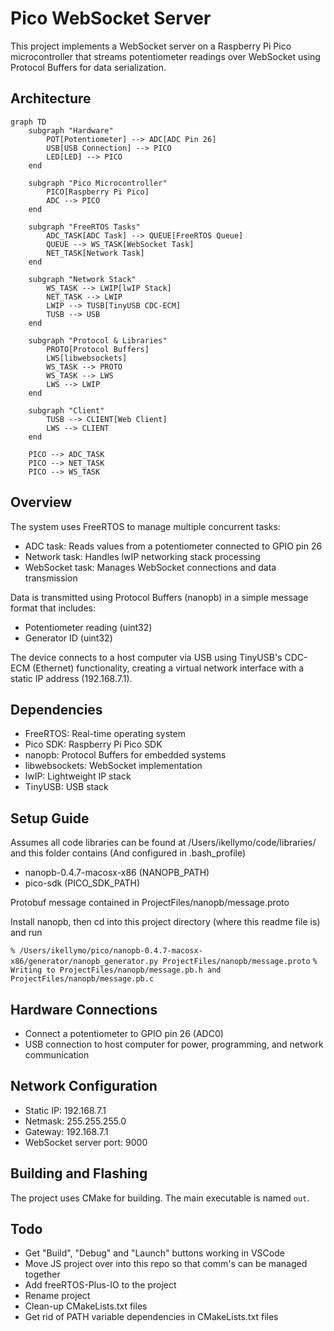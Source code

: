 # Pico WebSocket Server

This project implements a WebSocket server on a Raspberry Pi Pico microcontroller that streams potentiometer readings over WebSocket using Protocol Buffers for data serialization.

## Architecture

```mermaid
graph TD
    subgraph "Hardware"
        POT[Potentiometer] --> ADC[ADC Pin 26]
        USB[USB Connection] --> PICO
        LED[LED] --> PICO
    end
    
    subgraph "Pico Microcontroller" 
        PICO[Raspberry Pi Pico]
        ADC --> PICO
    end
    
    subgraph "FreeRTOS Tasks"
        ADC_TASK[ADC Task] --> QUEUE[FreeRTOS Queue]
        QUEUE --> WS_TASK[WebSocket Task]
        NET_TASK[Network Task]
    end
    
    subgraph "Network Stack"
        WS_TASK --> LWIP[lwIP Stack]
        NET_TASK --> LWIP
        LWIP --> TUSB[TinyUSB CDC-ECM]
        TUSB --> USB
    end
    
    subgraph "Protocol & Libraries"
        PROTO[Protocol Buffers]
        LWS[libwebsockets]
        WS_TASK --> PROTO
        WS_TASK --> LWS
        LWS --> LWIP
    end
    
    subgraph "Client"
        TUSB --> CLIENT[Web Client]
        LWS --> CLIENT
    end
    
    PICO --> ADC_TASK
    PICO --> NET_TASK
    PICO --> WS_TASK
```

## Overview

The system uses FreeRTOS to manage multiple concurrent tasks:
- ADC task: Reads values from a potentiometer connected to GPIO pin 26
- Network task: Handles lwIP networking stack processing
- WebSocket task: Manages WebSocket connections and data transmission

Data is transmitted using Protocol Buffers (nanopb) in a simple message format that includes:
- Potentiometer reading (uint32)
- Generator ID (uint32)

The device connects to a host computer via USB using TinyUSB's CDC-ECM (Ethernet) functionality, creating a virtual network interface with a static IP address (192.168.7.1).

## Dependencies

- FreeRTOS: Real-time operating system
- Pico SDK: Raspberry Pi Pico SDK
- nanopb: Protocol Buffers for embedded systems
- libwebsockets: WebSocket implementation
- lwIP: Lightweight IP stack
- TinyUSB: USB stack

## Setup Guide

Assumes all code libraries can be found at
/Users/ikellymo/code/libraries/
and this folder contains (And configured in .bash_profile)
- nanopb-0.4.7-macosx-x86 (NANOPB_PATH)
- pico-sdk (PICO_SDK_PATH)

Protobuf message contained in ProjectFiles/nanopb/message.proto

Install nanopb, then cd into this project directory (where this readme file is) and run

`% /Users/ikellymo/pico/nanopb-0.4.7-macosx-x86/generator/nanopb_generator.py ProjectFiles/nanopb/message.proto`
`% Writing to ProjectFiles/nanopb/message.pb.h and ProjectFiles/nanopb/message.pb.c`

## Hardware Connections

- Connect a potentiometer to GPIO pin 26 (ADC0)
- USB connection to host computer for power, programming, and network communication

## Network Configuration

- Static IP: 192.168.7.1
- Netmask: 255.255.255.0
- Gateway: 192.168.7.1
- WebSocket server port: 9000

## Building and Flashing

The project uses CMake for building. The main executable is named `out`.

## Todo
- Get "Build", "Debug" and "Launch" buttons working in VSCode
- Move JS project over into this repo so that comm's can be managed together
- Add freeRTOS-Plus-IO to the project
- Rename project
- Clean-up CMakeLists.txt files
- Get rid of PATH variable dependencies in CMakeLists.txt files

